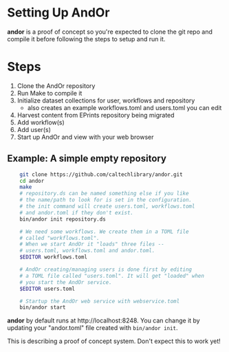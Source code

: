 
# Setting Up AndOr

**andor** is a proof of concept so you're expected
to clone the git repo and compile it before following the steps
to setup and run it.

# Steps

1. Clone the AndOr repository
2. Run Make to compile it
3. Initialize dataset collections for user, workflows and repository
    + also creates an example workflows.toml and users.toml you can edit
4. Harvest content from EPrints repository being migrated
5. Add workflow(s) 
6. Add user(s)
7. Start up AndOr and view with your web browser

## Example: A simple empty repository

```bash
    git clone https://github.com/caltechlibrary/andor.git
    cd andor
    make
    # repository.ds can be named something else if you like
    # the name/path to look for is set in the configuration.
    # the init command will create users.toml, workflows.toml
    # and andor.toml if they don't exist.
    bin/andor init repository.ds 

    # We need some workflows. We create them in a TOML file
    # called "workflows.toml".
    # When we start AndOr it "loads" three files --
    # users.toml, workflows.toml and andor.toml.
    $EDITOR workflows.toml

    # AndOr creating/managing users is done first by editing 
    # a TOML file called "users.toml". It will get "loaded" when
    # you start the AndOr service.
    $EDITOR users.toml

    # Startup the AndOr web service with webservice.toml 
    bin/andor start
```

**andor** by default runs at http://localhost:8248. You can 
change it by updating your "andor.toml" file created with
`bin/andor init`.

This is describing a proof of concept system. Don't expect 
this to work yet!

